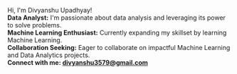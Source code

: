 Hi, I'm Divyanshu Upadhyay!
<br>
<b>Data Analyst:</b> I'm passionate about data analysis and leveraging its power to solve problems.<br>
<b>Machine Learning Enthusiast:</b> Currently expanding my skillset by learning Machine Learning.<br>
<b>Collaboration Seeking:</b> Eager to collaborate on impactful Machine Learning and Data Analytics projects.<br>
<b>Connect with me: divyanshu3579@gmail.com</b>

<!---
divyanshuupadhyay/divyanshuupadhyay is a ✨ special ✨ repository because its `README.md` (this file) appears on your GitHub profile.
You can click the Preview link to take a look at your changes.
--->
